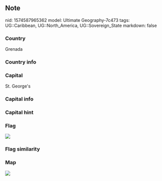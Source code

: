 ## Note
nid: 1574587965362
model: Ultimate Geography-7c473
tags: UG::Caribbean, UG::North_America, UG::Sovereign_State
markdown: false

### Country
Grenada

### Country info


### Capital
St. George's

### Capital info


### Capital hint


### Flag
<img src="ug-flag-grenada.svg">

### Flag similarity


### Map
<img src="ug-map-grenada.png">
